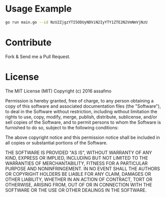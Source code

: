 # Usage Example
```bash
go run main.go --id NzU2ZjgzYTI5ODUyNDViN2IyYTY1ZTE2N2VmNmVjNzU
```

# Contribute
Fork & Send me a Pull Request.

# License
The MIT License (MIT)
Copyright (c) 2016 assafmo

Permission is hereby granted, free of charge, to any person obtaining a copy of this software and associated documentation files (the "Software"), to deal in the Software without restriction, including without limitation the rights to use, copy, modify, merge, publish, distribute, sublicense, and/or sell copies of the Software, and to permit persons to whom the Software is furnished to do so, subject to the following conditions:

The above copyright notice and this permission notice shall be included in all copies or substantial portions of the Software.

THE SOFTWARE IS PROVIDED "AS IS", WITHOUT WARRANTY OF ANY KIND, EXPRESS OR IMPLIED, INCLUDING BUT NOT LIMITED TO THE WARRANTIES OF MERCHANTABILITY, FITNESS FOR A PARTICULAR PURPOSE AND NONINFRINGEMENT. IN NO EVENT SHALL THE AUTHORS OR COPYRIGHT HOLDERS BE LIABLE FOR ANY CLAIM, DAMAGES OR OTHER LIABILITY, WHETHER IN AN ACTION OF CONTRACT, TORT OR OTHERWISE, ARISING FROM, OUT OF OR IN CONNECTION WITH THE SOFTWARE OR THE USE OR OTHER DEALINGS IN THE SOFTWARE.